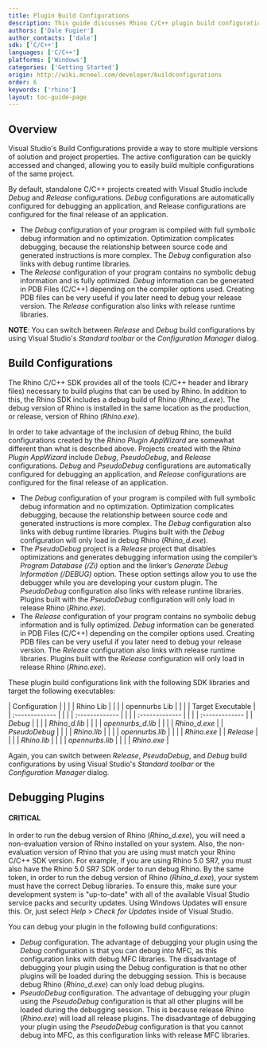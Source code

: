 ```yaml
---
title: Plugin Build Configurations
description: This guide discusses Rhino C/C++ plugin build configurations and how to use them.
authors: ['Dale Fugier']
author_contacts: ['dale']
sdk: ['C/C++']
languages: ['C/C++']
platforms: ['Windows']
categories: ['Getting Started']
origin: http://wiki.mcneel.com/developer/buildconfigurations
order: 6
keywords: ['rhino']
layout: toc-guide-page
---
```


 
## Overview

Visual Studio's Build Configurations provide a way to store multiple versions of solution and project properties.  The active configuration can be quickly accessed and changed, allowing you to easily build multiple configurations of the same project.

By default, standalone C/C++ projects created with Visual Studio include *Debug* and *Release* configurations.  *Debug* configurations are automatically configured for debugging an application, and Release configurations are configured for the final release of an application.

- The *Debug* configuration of your program is compiled with full symbolic debug information and no optimization. Optimization complicates debugging, because the relationship between source code and generated instructions is more complex. The *Debug* configuration also links with debug runtime libraries.
- The *Release* configuration of your program contains no symbolic debug information and is fully optimized. *Debug* information can be generated in PDB Files (C/C++) depending on the compiler options used.  Creating PDB files can be very useful if you later need to debug your release version.  The *Release* configuration also links with release runtime libraries.

**NOTE**: You can switch between *Release* and *Debug* build configurations by using Visual Studio's *Standard toolbar* or the *Configuration Manager* dialog.

## Build Configurations

The Rhino C/C++ SDK provides all of the tools (C/C++ header and library files) necessary to build plugins that can be used by Rhino.  In addition to this, the Rhino SDK includes a debug build of Rhino (*Rhino_d.exe*).  The debug version of Rhino is installed in the same location as the production, or release, version of Rhino (*Rhino.exe*).

In order to take advantage of the inclusion of debug Rhino, the build configurations created by the *Rhino Plugin AppWizard* are somewhat different than what is described above.  Projects created with the *Rhino Plugin AppWizard* include *Debug*, *PseudoDebug*, and *Release* configurations.  *Debug* and *PseudoDebug* configurations are automatically configured for debugging an application, and *Release* configurations are configured for the final release of an application.

- The *Debug* configuration of your program is compiled with full symbolic debug information and no optimization.  Optimization complicates debugging, because the relationship between source code and generated instructions is more complex.  The *Debug* configuration also links with debug runtime libraries. Plugins built with the *Debug* configuration will only load in debug Rhino (*Rhino_d.exe*).
- The *PseudoDebug* project is a *Release* project that disables optimizations and generates debugging information using the compiler’s *Program Database (/Zi)* option and the linker’s *Generate Debug Information (/DEBUG)* option.  These option settings allow you to use the debugger while you are developing your custom plugin.  The *PseudoDebug* configuration also links with release runtime libraries.  Plugins built with the *PseudoDebug* configuration will only load in release Rhino (*Rhino.exe*).
- The *Release* configuration of your program contains no symbolic debug information and is fully optimized.  *Debug* information can be generated in PDB Files (C/C++) depending on the compiler options used.  Creating PDB files can be very useful if you later need to debug your release version.  The *Release* configuration also links with release runtime libraries.  Plugins built with the *Release* configuration will only load in release Rhino (*Rhino.exe*).

These plugin build configurations link with the following SDK libraries and target the following executables:

| Configuration     | | | | Rhino Lib     | | | | 	opennurbs Lib     | | | | Target Executable     |
| :------------- | | | | :------------- | | | | :------------- | | | | :------------- |
| *Debug*       | | | | *Rhino_d.lib*      | | | | *opennurbs_d.lib*       | | | | *Rhino_d.exe*       |
| *PseudoDebug*	       | | | | *Rhino.lib*       | | | | *opennurbs.lib*       | | | | *Rhino.exe*       |
| *Release*       | | | | *Rhino.lib*       | | | | *opennurbs.lib*      | | | | *Rhino.exe*       |

Again, you can switch between *Release*, *PseudoDebug*, and *Debug* build configurations by using Visual Studio's *Standard toolbar* or the *Configuration Manager* dialog.

## Debugging Plugins

<div class="bs-callout bs-callout-danger">
  <h4>CRITICAL</h4>
  <p>In order to run the debug version of Rhino (<i>Rhino_d.exe</i>), you will need a non-evaluation version of Rhino installed on your system.  Also, the non-evaluation version of Rhino that you are using must match your Rhino C/C++ SDK version.  For example, if you are using Rhino 5.0 SR7, you must also have the Rhino 5.0 SR7 SDK order to run debug Rhino.  By the same token, in order to run the debug version of Rhino (<i>Rhino_d.exe</i>), your system must have the correct Debug libraries. To ensure this, make sure your development system is "up-to-date" with all of the available Visual Studio service packs and security updates.  Using Windows Updates will ensure this.  Or, just select <i>Help</i> > <i>Check for Updates</i> inside of Visual Studio.</p>
</div>

You can debug your plugin in the following build configurations:

- *Debug* configuration.  The advantage of debugging your plugin using the *Debug* configuration is that you can debug into MFC, as this configuration links with debug MFC libraries.  The disadvantage of debugging your plugin using the Debug configuration is that no other plugins will be loaded during the debugging session.  This is because debug Rhino (*Rhino_d.exe*) can only load debug plugins.
- *PseudoDebug* configuration.  The advantage of debugging your plugin using the *PseudoDebug* configuration is that all other plugins will be loaded during the debugging session.  This is because release Rhino (*Rhino.exe*) will load all release plugins.  The disadvantage of debugging your plugin using the *PseudoDebug* configuration is that you cannot debug into MFC, as this configuration links with release MFC libraries.

